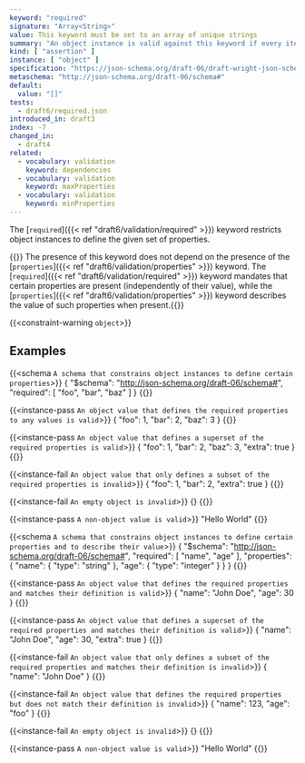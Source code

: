 ```yaml
---
keyword: "required"
signature: "Array<String>"
value: This keyword must be set to an array of unique strings
summary: "An object instance is valid against this keyword if every item in the array is the name of a property in the instance."
kind: [ "assertion" ]
instance: [ "object" ]
specification: "https://json-schema.org/draft-06/draft-wright-json-schema-validation-01#rfc.section.6.17"
metaschema: "http://json-schema.org/draft-06/schema#"
default:
  value: "[]"
tests:
  - draft6/required.json
introduced_in: draft3
index: -7
changed_in:
  - draft4
related:
  - vocabulary: validation
    keyword: dependencies
  - vocabulary: validation
    keyword: maxProperties
  - vocabulary: validation
    keyword: minProperties
---
```



The [`required`]({{< ref "draft6/validation/required" >}}) keyword restricts
object instances to define the given set of properties.

{{<common-pitfall>}} The presence of this keyword does not depend on the
presence of the [`properties`]({{< ref "draft6/validation/properties" >}})
keyword. The [`required`]({{< ref "draft6/validation/required" >}}) keyword
mandates that certain properties are present (independently of their value),
while the [`properties`]({{< ref "draft6/validation/properties" >}}) keyword
describes the value of such properties when present.{{</common-pitfall>}}

{{<constraint-warning `object`>}}

## Examples

{{<schema `A schema that constrains object instances to define certain properties`>}}
{
  "$schema": "http://json-schema.org/draft-06/schema#",
  "required": [ "foo", "bar", "baz" ]
}
{{</schema>}}

{{<instance-pass `An object value that defines the required properties to any values is valid`>}}
{ "foo": 1, "bar": 2, "baz": 3 }
{{</instance-pass>}}

{{<instance-pass `An object value that defines a superset of the required properties is valid`>}}
{ "foo": 1, "bar": 2, "baz": 3, "extra": true }
{{</instance-pass>}}

{{<instance-fail `An object value that only defines a subset of the required properties is invalid`>}}
{ "foo": 1, "bar": 2, "extra": true }
{{</instance-fail>}}

{{<instance-fail `An empty object is invalid`>}}
{}
{{</instance-fail>}}

{{<instance-pass `A non-object value is valid`>}}
"Hello World"
{{</instance-pass>}}

{{<schema `A schema that constrains object instances to define certain properties and to describe their value`>}}
{
  "$schema": "http://json-schema.org/draft-06/schema#",
  "required": [ "name", "age" ],
  "properties": {
    "name": { "type": "string" },
    "age": { "type": "integer" }
  }
}
{{</schema>}}

{{<instance-pass `An object value that defines the required properties and matches their definition is valid`>}}
{ "name": "John Doe", "age": 30 }
{{</instance-pass>}}

{{<instance-pass `An object value that defines a superset of the required properties and matches their definition is valid`>}}
{ "name": "John Doe", "age": 30, "extra": true }
{{</instance-pass>}}

{{<instance-fail `An object value that only defines a subset of the required properties and matches their definition is invalid`>}}
{ "name": "John Doe" }
{{</instance-fail>}}

{{<instance-fail `An object value that defines the required properties but does not match their definition is invalid`>}}
{ "name": 123, "age": "foo" }
{{</instance-fail>}}

{{<instance-fail `An empty object is invalid`>}}
{}
{{</instance-fail>}}

{{<instance-pass `A non-object value is valid`>}}
"Hello World"
{{</instance-pass>}}
